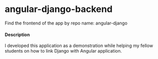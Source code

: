 # angular-django-backend
Find the frontend of the app by repo name: angular-django

#### Description
I developed this application as a demonstration while helping my fellow students on how to link Django with Angular application.
